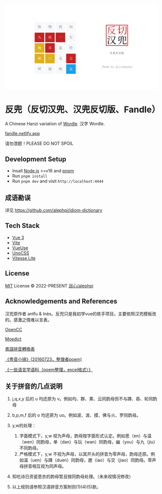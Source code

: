 ![](./public/og.png)

# 反兜（反切汉兜、汉兜反切版、Fandle） 

A Chinese Hanzi variation of [Wordle](https://www.powerlanguage.co.uk/wordle/). 汉字 Wordle.

[fandle.netlify.app](https://fandle.netlify.app)

请勿泄题！PLEASE DO NOT SPOIL

## Development Setup

- Insall [Node.js](https://nodejs.org/en/) >=v16 and [pnpm](https://pnpm.io/)
- Run `pnpm install`
- Run `pnpm dev` and visit `http://localhost:4444`

## 成语勘误
详见 https://github.com/alephpi/idiom-dictionary
## Tech Stack

- [Vue 3](https://v3.vuejs.org/)
- [Vite](https://vitejs.dev/)
- [VueUse](https://vueuse.org/)
- [UnoCSS](https://github.com/antfu/unocss)
- [Vitesse Lite](https://github.com/antfu/vitesse-lite)

## License

[MIT](./LICENSE) License © 2022-PRESENT [润心/alephpi](https://github.com/alephpi)

## Acknowledgements and References
汉兜原作者 antfu & Inès。反兜只是我初学vue的练手项目，主要依照汉兜模板改的。感激之情难以言表。

[OpenCC](https://github.com/BYVoid/OpenCC)

[Moedict](https://github.com/g0v/moedict-webkit)

[粵語拼音轉換表](https://github.com/kfcd/pingyam)

[《粤音小镜》(20160723，整理者poem)](https://zhuanlan.zhihu.com/p/21693656)

[《一些语言学语料（poem整理，excel格式）》](https://zhuanlan.zhihu.com/p/35839861)

## 关于拼音的几点说明

1. j,q,x,y 后的 u 均还原为 v。例如均、群、熏、云同韵母但不与蹲、吞、轮同韵母
2. b,p,m,f 后的 o 均还原为 uo。例如波、泼、摸、佛与火、罗同韵母。
3. y,w的处理：
   1. 字面模式下，y,w 视为声母，韵母按字面形式认定。例如恩（en）与温（wen）同韵母，单（dan）与玩（wan）同韵母，幽（you）与九（jiu）不同韵母。
   2. 严格模式下，y,w 不视为声母，以其开头的拼音为零声母，韵母还原。例如温（uen）与蹲（duen）同韵母，邀（iao）与交（jiao）同韵母。零声母拼音相互视为同声母。

4. 知吃诗日资瓷思衣的韵母暂且按同韵母处理。（未来视情况修改）
5. 以上规则请参照汉语拼音方案附则(1)(4)(5)款。